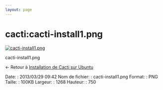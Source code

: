 ```yaml
---
layout: page
---
```


cacti:cacti-install1.png
========================

[![cacti-install1.png](..//assets/media/cacti/cacti-install1.png@cache=&w=900&h=532 "cacti-install1.png")](..//assets/media/cacti/cacti-install1.png@cache= "Afficher le fichier original")

cacti-install1.png

← Retour à [Installation de Cacti sur
Ubuntu](../../cacti/ubuntu-install.html "cacti:ubuntu-install")

Date:
:   2013/03/29 09:42
Nom de fichier:
:   cacti-install1.png
Format:
:   PNG
Taille:
:   100KB
Largeur:
:   1268
Hauteur:
:   750

